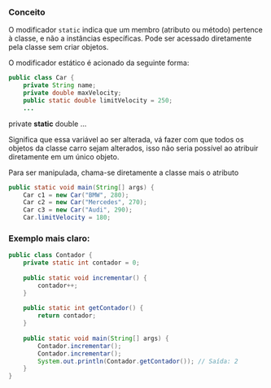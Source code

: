 ### Conceito 
O modificador `static` indica que um membro (atributo ou método) pertence à classe, e não a instâncias específicas. Pode ser acessado diretamente pela classe sem criar objetos.

O modificador estático é acionado da seguinte forma:

```java
public class Car {  
    private String name;  
    private double maxVelocity;  
    public static double limitVelocity = 250;
    ...
```

private **static** double ...

Significa que essa variável ao ser alterada, vá fazer com que todos os objetos da classe carro sejam alterados, isso não seria possível ao atribuir diretamente em um único objeto.

Para ser manipulada, chama-se diretamente a classe mais o atributo

```java
public static void main(String[] args) {  
    Car c1 = new Car("BMW", 280);  
    Car c2 = new Car("Mercedes", 270);  
    Car c3 = new Car("Audi", 290);  
    Car.limitVelocity = 180;
```


### Exemplo mais claro:

```java 
public class Contador { 
	private static int contador = 0;
	
	public static void incrementar() { 
		contador++; 
	} 
	
	public static int getContador() { 
		return contador; 
	} 
	
	public static void main(String[] args) { 
		Contador.incrementar(); 
		Contador.incrementar();
		System.out.println(Contador.getContador()); // Saída: 2 
	} 
} 
```
